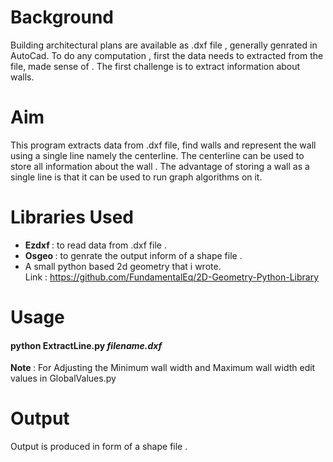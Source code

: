 # Background
Building architectural plans are available as .dxf file , generally genrated in
AutoCad. To do any computation , first the data needs to extracted from the file,
made sense of . The first challenge is to extract information about walls.
<br>
# Aim
This program extracts data from .dxf file, find walls and represent the wall using
a single line namely the centerline. The centerline can be used to store all
information about the wall . The advantage of storing a wall as a single line
is that it can be used to run graph algorithms on it.
<br>
# Libraries Used
* <b> Ezdxf </b> : to read data from .dxf file .
* <b> Osgeo </b> : to genrate the output inform of a shape file .
* A small python based 2d geometry that i wrote.
  <br> Link  : https://github.com/FundamentalEq/2D-Geometry-Python-Library

# Usage
#### python ExtractLine.py  <i> filename.dxf </i>
<b> Note </b> : For Adjusting the Minimum wall width and Maximum wall width edit values in GlobalValues.py

# Output
Output is produced in form of a shape file .

